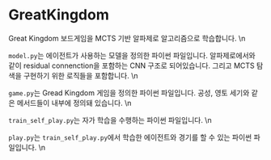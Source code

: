 # GreatKingdom
Great Kingdom 보드게임을 MCTS 기반 알파제로 알고리즘으로 학습합니다. \n


`model.py`는 에이전트가 사용하는 모델을 정의한 파이썬 파일입니다. 알파제로에서와 같이 residual connenction을 포함하는 CNN 구조로 되어있습니다. 그리고 MCTS 탐색을 구현하기 위한 로직들을 포함합니다. \n

`game.py`는 Gread Kingdom 게임을 정의한 파이썬 파일입니다. 공성, 영토 세기와 같은 메서드들이 내부에 정의돼 있습니다. \n

`train_self_play.py`는 자가 학습을 수행하는 파이썬 파일입니다. \n

`play.py`는 `train_self_play.py`에서 학습한 에이전트와 경기를 할 수 있는 파이썬 파일입니다. \n

